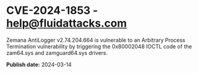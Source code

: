 # CVE-2024-1853 - help@fluidattacks.com

Zemana AntiLogger v2.74.204.664 is vulnerable to an Arbitrary Process Termination vulnerability by triggering the 0x80002048 IOCTL code of the zam64.sys and zamguard64.sys drivers.



**Publish date:** 2024-03-14
